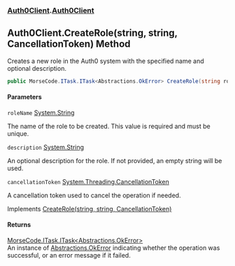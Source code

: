 ### [Auth0Client](../index.md 'Auth0Client').[Auth0Client](index.md 'Auth0Client\.Auth0Client')

## Auth0Client\.CreateRole\(string, string, CancellationToken\) Method

Creates a new role in the Auth0 system with the specified name and optional description\.

```csharp
public MorseCode.ITask.ITask<Abstractions.OkError> CreateRole(string roleName, string? description=null, System.Threading.CancellationToken cancellationToken=default(System.Threading.CancellationToken));
```
#### Parameters

<a name='global__Auth0Client.Auth0Client.CreateRole(string,string,System.Threading.CancellationToken).roleName'></a>

`roleName` [System\.String](https://learn.microsoft.com/en-us/dotnet/api/system.string 'System\.String')

The name of the role to be created\. This value is required and must be unique\.

<a name='global__Auth0Client.Auth0Client.CreateRole(string,string,System.Threading.CancellationToken).description'></a>

`description` [System\.String](https://learn.microsoft.com/en-us/dotnet/api/system.string 'System\.String')

An optional description for the role\. If not provided, an empty string will be used\.

<a name='global__Auth0Client.Auth0Client.CreateRole(string,string,System.Threading.CancellationToken).cancellationToken'></a>

`cancellationToken` [System\.Threading\.CancellationToken](https://learn.microsoft.com/en-us/dotnet/api/system.threading.cancellationtoken 'System\.Threading\.CancellationToken')

A cancellation token used to cancel the operation if needed\.

Implements [CreateRole\(string, string, CancellationToken\)](https://learn.microsoft.com/en-us/dotnet/api/abstractions.iroleservice.createrole#abstractions-iroleservice-createrole(system-string-system-string-system-threading-cancellationtoken) 'Abstractions\.IRoleService\.CreateRole\(System\.String,System\.String,System\.Threading\.CancellationToken\)')

#### Returns
[MorseCode\.ITask\.ITask&lt;](https://learn.microsoft.com/en-us/dotnet/api/morsecode.itask.itask-1 'MorseCode\.ITask\.ITask\`1')[Abstractions\.OkError](https://learn.microsoft.com/en-us/dotnet/api/abstractions.okerror 'Abstractions\.OkError')[&gt;](https://learn.microsoft.com/en-us/dotnet/api/morsecode.itask.itask-1 'MorseCode\.ITask\.ITask\`1')  
An instance of [Abstractions\.OkError](https://learn.microsoft.com/en-us/dotnet/api/abstractions.okerror 'Abstractions\.OkError') indicating whether the operation was successful, or an error message if
it failed\.